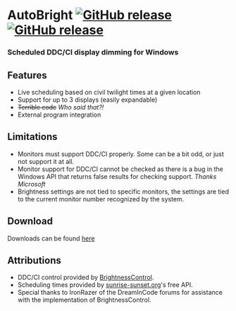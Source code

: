 # AutoBright  [![GitHub release](https://img.shields.io/github/release/jamerst/AutoBright.svg)](https://github.com/jamerst/AutoBright/releases) [![GitHub release](https://img.shields.io/github/downloads/jamerst/AutoBright/total.svg)](https://github.com/jamerst/AutoBright/releases)
### Scheduled DDC/CI display dimming for Windows

## Features
- Live scheduling based on civil twilight times at a given location
- Support for up to 3 displays (easily expandable)
- ~~Terrible code~~ *Who said that?!*
- External program integration

## Limitations
- Monitors must support DDC/CI properly. Some can be a bit odd, or just not support it at all.
- Monitor support for DDC/CI cannot be checked as there is a bug in the Windows API that returns false results for checking support. *Thanks Microsoft*
- Brightness settings are not tied to specific monitors, the settings are tied to the current monitor number recognized by the system.

## Download
Downloads can be found [here](https://github.com/jamerst/AutoBright/releases)

## Attributions
- DDC/CI control provided by [BrightnessControl](https://github.com/alexhorn/BrightnessControl).
- Scheduling times provided by [sunrise-sunset.org](https://sunrise-sunset.org/)'s free API.
- Special thanks to IronRazer of the DreamInCode forums for assistance with the implementation of BrightnessControl.
